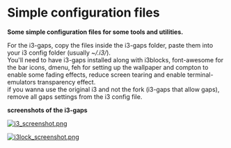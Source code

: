 # Simple configuration files

**Some simple configuration files for some tools and utilities.**   

For the i3-gaps, copy the files inside the i3-gaps folder, 
paste them into your i3 config folder (usually *~/.i3/*).  
You'll need to have i3-gaps installed along with i3blocks, 
font-awesome for the bar icons, dmenu, feh for setting up the 
wallpaper and compton to enable some fading effects, reduce 
screen tearing and enable terminal-emulators transparency effect.  
if you wanna use the original i3 and not the fork (i3-gaps that 
allow gaps), remove all gaps settings from the i3 config file.  

**screenshots of the i3-gaps**   

[![i3_screenshot.png](https://raw.githubusercontent.com/seiflek/config-files/master/i3-gaps/i3_screenshot.png)](https://github.com/seiflek/config-files/tree/master/i3-gaps)

[![i3lock_screenshot.png](https://raw.githubusercontent.com/seiflek/config-files/master/i3-gaps/i3lock_screenshot.png)](https://github.com/seiflek/config-files/tree/master/i3-gaps)
